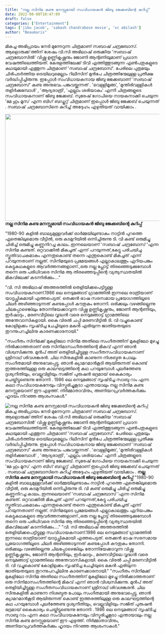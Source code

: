 ```yaml
---
title: "നല്ല സിനിമ കണ്ട മനസ്സുമായി സംവിധായകൻ ജിബു ജേക്കബിന്റെ കുറിപ്പ്"
date: 2022-08-08T10:47:09
draft: false
categories: ["Entertainment"]
tags: ['jibu jacob', 'sabash chandrabose movie', 'vc abilash']
author: "Beaumaris"
---
```


മികച്ച അഭിപ്രായം നേടി മുന്നേറുന്ന ചിത്രമാണ് സബാഷ് ചന്ദ്രബോസ്. ആളൊരുക്ക'ത്തിന് ശേഷം വി.സി അഭിലാഷ് ഒരുക്കിയ 'സബാഷ് ചന്ദ്രബോസിൽ' വിഷ്ണു ഉണ്ണികൃഷ്ണനും ജോണി ആന്റണിയുമാണ് പ്രധാന വേഷത്തിലെത്തിയത്. കേരളത്തിലേക്ക് ടിവി എത്തിത്തുടങ്ങുന്ന എൺപതുകളുടെ കഥയുമായി എത്തുന്ന ചിത്രമാണ് 'സബാഷ് ചന്ദ്രബോസ്'. പേരിലെ പുതുമയും ചിരിപടർത്തിയ ട്രെയിലറുമെല്ലാം റിലീസിന് മുൻപേ ചിത്രത്തിന്മേലുള്ള പ്രതീക്ഷ വർദ്ധിപ്പിച്ചിരുന്നു. ഇപ്പോൾ സംവിധായകനായ ജിബു ജേക്കബാണ് 'സബാഷ് ചന്ദ്രബോസ്' കണ്ട അനുഭവം പങ്കുവയ്ക്കുന്നത് . 'വെള്ളിമൂങ്ങ', 'മുന്തിരിവള്ളികൾ തളിർക്കുമ്പോൾ' , 'ആദ്യരാത്രി', 'എല്ലാം ശരിയാകും' എന്നീ ചിത്രങ്ങളുടെ സംവിധായകനാണ് ജിബു ജേക്കബ്. സുരേഷ് ഗോപിയെ നായകനാക്കി ചെയുന്ന 'മേ ഹും മൂസ' എന്ന ബിഗ് ബഡ്ജറ്റ് ചിത്രമാണ് ഇപ്പൊൾ ജിബു ജേക്കബ് ചെയുന്നത് . സബാഷ് ചന്ദ്രബോസിനെ കുറിച്ച് അദ്ദേഹം എഴുതിയത് വായിക്കാം .

<strong><img class="size-full wp-image-345824 aligncenter" src="https://cdn.boolokam.com/articles/2022/08/3ttt3tt.jpg" alt="" width="623" height="350" />നല്ല സിനിമ കണ്ട മനസ്സുമായി സംവിധായകൻ ജിബു ജേക്കബിന്റെ കുറിപ്പ്</strong>

"1980-90 കളിൽ ബാല്യമുള്ളവർക്ക് ഓർമ്മയിലുണ്ടാകും നാട്ടിൻ പുറത്തെ ഏതെങ്കിലുമൊരു വീട്ടിൽ, ഒരു കടമുറിയിൽ ഒന്നിച്ചിരുന്നു ടി. വി കണ്ട് ഒരുമിച്ചു ചിരിച്ച് ഒരുമിച്ചു കണ്ണുനിറച്ച കാലം..ഇന്നലെയാണ് 'സബാഷ് ചന്ദ്രബോസ് 'എന്ന സിനിമ കണ്ടത്. ഒറ്റവാക്കിൽ മികച്ചത് എന്ന് പറയുന്നത്,കേട്ടു പരിചയിച്ച സ്തുതിവാചകമാകും എന്നതുകൊണ്ട് തന്നെ എന്തുകൊണ്ട് മികച്ചത് എന്ന് പറയുന്നതാണ് നല്ലത്. സിനിമയുടെ പ്രമേയങ്ങൾ എല്ലാകാലത്തും ഏറിയപങ്കും കെട്ടുകഥകളുടെ ആവർത്തനങ്ങളാണ്.,ഒരു നല്ല പ്ലോട്ട് തിരഞ്ഞെടുക്കുമ്പോൾ തന്നെ ഒരു പരിധിവരെ സിനിമ ആ തിരഞ്ഞെടുപ്പിന്റെ വ്യത്യസ്ഥതയിൽ മികവിലേക്ക് കടന്നിരിക്കും...."

"വി. സി അഭിലാഷ് അത്തരത്തിൽ തെളിയിക്കപെട്ടിട്ടുള്ള സംവിധായകനാണ്.1986 ലെ നെടുമങ്ങാട് ഗ്രാമത്തിൽ ഇന്നലെ രാത്രിയാണ് യാദൃച്ഛികമായി എത്തപെട്ടത്. തെക്കൻ ഭാഷ സരസമായ പ്രയോഗത്തിലൂടെ ചിലർ അഴിഞ്ഞാടുന്നത് കണ്ടപ്പോൾ കൗതുകം തോന്നി. ഒരിക്കലും വഴങ്ങില്ലെന്നു ചിലപ്പോഴെങ്കിലും തോന്നിയേക്കാവുന്ന വിഷ്ണു ഉണ്ണികൃഷ്ണനും, ജോണി ആന്റണിയും, ഇർഷാദും , മരണവീട്ടിലെ വൃദ്ധൻ വരെ നെടുമങ്ങാട്ട് ഗ്രാമത്തിലെ അന്തേവാസികളായി. കൈ വിരൽ ചപ്പി മരണവീട്ടിൽ ടി. വി വച്ചുകൊണ്ട് കോളിളക്കം സൃഷ്‌ടിച്ച ചേച്ചിയുടെ മകൻ എരിയുന്ന ജാതിയതയുടെ തുറന്നുപറച്ചിലിനു കാരണക്കാരനായി."

"സംഗീതം സിനിമക്ക് മുകളിലോ സിനിമ അതിലെ സംഗീതത്തിന് മുകളിലോ മുഴച്ചു നിൽക്കാത്തതാണ് ഒരു സിനിമാസംഗീതത്തിന്റെ മികവ് എന്ന് ഞാൻ വിശ്വസിക്കുന്നു. മുൻപ് അത് തെളിയിച്ചിട്ടുള്ള സംഗീതസംവിധായകനാണ് ശ്രീനാഥ്‌ ശിവശങ്കരൻ. ചില സീനുകളിൽ കാണുന്ന നിശബ്ദത പോലും സംഗീതമായി അനുഭവപ്പെട്ടു. ഞാൻ ക്യാമറമാൻകൂടി ആയിരുന്നത് കൊണ്ട് ഇത്തരത്തിലുള്ള ഒരു കാലഘട്ടത്തിന്റെ കഥ പറയുമ്പോൾ പുലർത്തേണ്ട ദൃശ്യനീതിയും, വെല്ലുവിളിയും സജിത് പുരുഷൻ ഭദ്രമായ് കൈകാര്യം ചെയ്തിട്ടുണ്ടെന്നു തോന്നി . 1986 ലെ നെടുമങ്ങാട് സൃഷ്‌ടിച്ച സാബു റാം എന്ന കലാ സംവിധായകനേയും വിസ്മരിച്ചുകൂടാ എന്തായാലും നല്ല സിനിമ കണ്ട മനസ്സുമയാണ് ഈ എഴുത്ത്. നിർമ്മാതാവിനും, അണിയറപ്രവർത്തകർക്കും ഹൃദയം നിറഞ്ഞ ആശംസകൾ."


![നല്ല സിനിമ കണ്ട മനസ്സുമായി സംവിധായകൻ ജിബു ജേക്കബിന്റെ കുറിപ്പ്](https://cdn.boolokam.com/articles/2022/08/3ttt3tt.jpg)മികച്ച അഭിപ്രായം നേടി മുന്നേറുന്ന ചിത്രമാണ് സബാഷ് ചന്ദ്രബോസ്. ആളൊരുക്ക'ത്തിന് ശേഷം വി.സി അഭിലാഷ് ഒരുക്കിയ 'സബാഷ് ചന്ദ്രബോസിൽ' വിഷ്ണു ഉണ്ണികൃഷ്ണനും ജോണി ആന്റണിയുമാണ് പ്രധാന വേഷത്തിലെത്തിയത്. കേരളത്തിലേക്ക് ടിവി എത്തിത്തുടങ്ങുന്ന എൺപതുകളുടെ കഥയുമായി എത്തുന്ന ചിത്രമാണ് 'സബാഷ് ചന്ദ്രബോസ്'. പേരിലെ പുതുമയും ചിരിപടർത്തിയ ട്രെയിലറുമെല്ലാം റിലീസിന് മുൻപേ ചിത്രത്തിന്മേലുള്ള പ്രതീക്ഷ വർദ്ധിപ്പിച്ചിരുന്നു. ഇപ്പോൾ സംവിധായകനായ ജിബു ജേക്കബാണ് 'സബാഷ് ചന്ദ്രബോസ്' കണ്ട അനുഭവം പങ്കുവയ്ക്കുന്നത് . 'വെള്ളിമൂങ്ങ', 'മുന്തിരിവള്ളികൾ തളിർക്കുമ്പോൾ' , 'ആദ്യരാത്രി', 'എല്ലാം ശരിയാകും' എന്നീ ചിത്രങ്ങളുടെ സംവിധായകനാണ് ജിബു ജേക്കബ്. സുരേഷ് ഗോപിയെ നായകനാക്കി ചെയുന്ന 'മേ ഹും മൂസ' എന്ന ബിഗ് ബഡ്ജറ്റ് ചിത്രമാണ് ഇപ്പൊൾ ജിബു ജേക്കബ് ചെയുന്നത് . സബാഷ് ചന്ദ്രബോസിനെ കുറിച്ച് അദ്ദേഹം എഴുതിയത് വായിക്കാം . **നല്ല സിനിമ കണ്ട മനസ്സുമായി സംവിധായകൻ ജിബു ജേക്കബിന്റെ കുറിപ്പ്** "1980-90 കളിൽ ബാല്യമുള്ളവർക്ക് ഓർമ്മയിലുണ്ടാകും നാട്ടിൻ പുറത്തെ ഏതെങ്കിലുമൊരു വീട്ടിൽ, ഒരു കടമുറിയിൽ ഒന്നിച്ചിരുന്നു ടി. വി കണ്ട് ഒരുമിച്ചു ചിരിച്ച് ഒരുമിച്ചു കണ്ണുനിറച്ച കാലം..ഇന്നലെയാണ് 'സബാഷ് ചന്ദ്രബോസ് 'എന്ന സിനിമ കണ്ടത്. ഒറ്റവാക്കിൽ മികച്ചത് എന്ന് പറയുന്നത്,കേട്ടു പരിചയിച്ച സ്തുതിവാചകമാകും എന്നതുകൊണ്ട് തന്നെ എന്തുകൊണ്ട് മികച്ചത് എന്ന് പറയുന്നതാണ് നല്ലത്. സിനിമയുടെ പ്രമേയങ്ങൾ എല്ലാകാലത്തും ഏറിയപങ്കും കെട്ടുകഥകളുടെ ആവർത്തനങ്ങളാണ്.,ഒരു നല്ല പ്ലോട്ട് തിരഞ്ഞെടുക്കുമ്പോൾ തന്നെ ഒരു പരിധിവരെ സിനിമ ആ തിരഞ്ഞെടുപ്പിന്റെ വ്യത്യസ്ഥതയിൽ മികവിലേക്ക് കടന്നിരിക്കും...." "വി. സി അഭിലാഷ് അത്തരത്തിൽ തെളിയിക്കപെട്ടിട്ടുള്ള സംവിധായകനാണ്.1986 ലെ നെടുമങ്ങാട് ഗ്രാമത്തിൽ ഇന്നലെ രാത്രിയാണ് യാദൃച്ഛികമായി എത്തപെട്ടത്. തെക്കൻ ഭാഷ സരസമായ പ്രയോഗത്തിലൂടെ ചിലർ അഴിഞ്ഞാടുന്നത് കണ്ടപ്പോൾ കൗതുകം തോന്നി. ഒരിക്കലും വഴങ്ങില്ലെന്നു ചിലപ്പോഴെങ്കിലും തോന്നിയേക്കാവുന്ന വിഷ്ണു ഉണ്ണികൃഷ്ണനും, ജോണി ആന്റണിയും, ഇർഷാദും , മരണവീട്ടിലെ വൃദ്ധൻ വരെ നെടുമങ്ങാട്ട് ഗ്രാമത്തിലെ അന്തേവാസികളായി. കൈ വിരൽ ചപ്പി മരണവീട്ടിൽ ടി. വി വച്ചുകൊണ്ട് കോളിളക്കം സൃഷ്‌ടിച്ച ചേച്ചിയുടെ മകൻ എരിയുന്ന ജാതിയതയുടെ തുറന്നുപറച്ചിലിനു കാരണക്കാരനായി." "സംഗീതം സിനിമക്ക് മുകളിലോ സിനിമ അതിലെ സംഗീതത്തിന് മുകളിലോ മുഴച്ചു നിൽക്കാത്തതാണ് ഒരു സിനിമാസംഗീതത്തിന്റെ മികവ് എന്ന് ഞാൻ വിശ്വസിക്കുന്നു. മുൻപ് അത് തെളിയിച്ചിട്ടുള്ള സംഗീതസംവിധായകനാണ് ശ്രീനാഥ്‌ ശിവശങ്കരൻ. ചില സീനുകളിൽ കാണുന്ന നിശബ്ദത പോലും സംഗീതമായി അനുഭവപ്പെട്ടു. ഞാൻ ക്യാമറമാൻകൂടി ആയിരുന്നത് കൊണ്ട് ഇത്തരത്തിലുള്ള ഒരു കാലഘട്ടത്തിന്റെ കഥ പറയുമ്പോൾ പുലർത്തേണ്ട ദൃശ്യനീതിയും, വെല്ലുവിളിയും സജിത് പുരുഷൻ ഭദ്രമായ് കൈകാര്യം ചെയ്തിട്ടുണ്ടെന്നു തോന്നി . 1986 ലെ നെടുമങ്ങാട് സൃഷ്‌ടിച്ച സാബു റാം എന്ന കലാ സംവിധായകനേയും വിസ്മരിച്ചുകൂടാ എന്തായാലും നല്ല സിനിമ കണ്ട മനസ്സുമയാണ് ഈ എഴുത്ത്. നിർമ്മാതാവിനും, അണിയറപ്രവർത്തകർക്കും ഹൃദയം നിറഞ്ഞ ആശംസകൾ."
